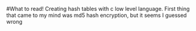 #What to read!
Creating hash tables with c low level language. First thing that came to my mind was md5 hash encryption, but it seems I guessed wrong
